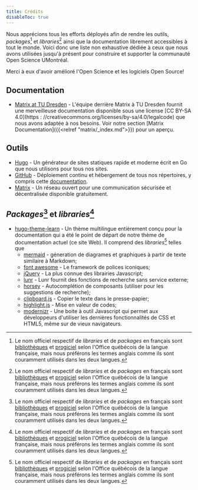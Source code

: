 ```yaml
---
title: Crédits
disableToc: true
---
```


Nous apprécions tous les efforts déployés afin de rendre les outils,
_packages_[^1] et _libraries_[^1] ainsi que la documentation librement
accessibles à tout le monde. Voici donc une liste non exhaustive dédiée à ceux
que nous avons utilisées jusqu'à présent pour construire et supporter la
communauté Open Science UMontréal.

Merci à eux d'avoir amélioré l'Open Science et les logiciels Open Source!

## Documentation

- [Matrix at TU Dresden](https://doc.matrix.tu-dresden.de/en/) - L'équipe
  derrière Matrix à TU Dresden fournit une merveilleuse documentation disponible
  sous une license [CC BY-SA 4.0](https :
  //creativecommons.org/licenses/by-sa/4.0/legalcode) que nous avons adaptée à
  nos besoins. Voir notre section [Matrix
  Documentation]({{<relref "matrix/_index.md">}}) pour un aperçu.

## Outils

- [Hugo](https://gohugo.io/) - Un générateur de sites statiques rapide et
  moderne écrit en Go que nous utilisons pour tous nos sites.
- [GitHub](https://github.com/) - Déploiement continu et hébergement de tous nos
  répertoires, y compris cette
  [documentation](https://github.com/osumontreal/docs.osumontreal.ca).
- [Matrix](https://matrix.org/) - Un réseau ouvert pour une communication
  sécurisée et décentralisée disponible gratuitement.

## _Packages_[^1] et _libraries_[^1]

- [hugo-theme-learn](https://github.com/matcornic/hugo-theme-learn) - Un thème
  multilingue entièrement conçu pour la documentation qui a été le point de
  départ de notre thème de documentation actuel (ce site Web). Il comprend des
  _libraries_[^1] telles que
  - [mermaid](https://knsv.github.io/mermaid) - géneration de diagrames et
    graphiques à partir de texte similaire à Markdown;
  - [font awesome](http://fontawesome.io/) - Le framework de polices iconiques;
  - [jQuery](https://jquery.com) - La plus connue des librairies Javascript;
  - [lunr](https://lunrjs.com) - Lunr fournit des fonctions de recherche sans
    service externe;
  - [horsey](https://bevacqua.github.io/horsey/) - Autocomplétion de composants
    (utiliser pour les suggestions de recherche);
  - [clipboard.js](https://zenorocha.github.io/clipboard.js) - Copier le texte
    dans le presse-papier;
  - [highlight.js](https://highlightjs.org) - Mise en valeur de codes;
  - [modernizr](https://modernizr.com) - Une boite à outil Javascript qui permet
    aux développeurs d'utiliser les dernières fonctionnalités de CSS et HTML5,
    même sur de vieux navigateurs.

[^1]:
    Le nom officiel respectif de _libraries_ et de _packages_ en français sont
    [bibliothèques](http://gdt.oqlf.gouv.qc.ca/ficheOqlf.aspx?Id_Fiche=8372180)
    et [progiciel](http://gdt.oqlf.gouv.qc.ca/ficheOqlf.aspx?Id_Fiche=2072071)
    selon l'Office québécois de la langue française, mais nous préférons les
    termes anglais comme ils sont couramment utilisés dans les deux langues.

